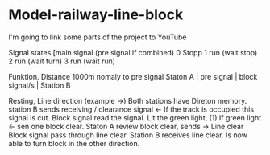 # Model-railway-line-block

I'm going to link some parts of the project to YouTube

Signal states [main signal (pre signal if combined) 
0 Stopp
1 run (wait stop) 
2 run (wait turn) 
3 run (wait run) 

Funktion.
Distance 1000m nomaly to pre signal 
Staton A | pre signal | block signal/s | Station B

Resting, Line direction (example ->) 
Both stations have Direton memory.
station B sends receiving / clearance signal <-
If the track is occupied this signal is cut.
Block signal read the signal. Lit the green light, (1)
If green light <- sen one block clear. 
Staton A review block clear, sends -> Line clear 
Block signal pass through line clear. 
Station B receives line clear. Is now able to turn block in the other direction. 
